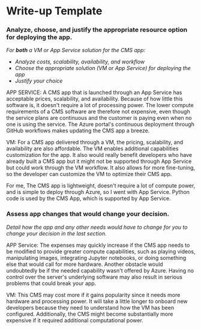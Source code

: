 # Write-up Template

### Analyze, choose, and justify the appropriate resource option for deploying the app.

*For **both** a VM or App Service solution for the CMS app:*
- *Analyze costs, scalability, availability, and workflow*
- *Choose the appropriate solution (VM or App Service) for deploying the app*
- *Justify your choice*

APP SERVICE: A CMS app that is launched through an App Service has
acceptable prices, scalability, and availability. Because of how little this software is, it doesn't require a lot of processing power. The lower compute requirements of a CMS software are therefore not expensive, even though the service plans are continuous and the customer is paying even when no one is using the service. The Azure portal's continuous deployment through GitHub workflows makes updating the CMS app a breeze.

VM: For a CMS app delivered through a VM, the pricing, scalability, and availability are also affordable. The VM enables additional capabilities customization for the app. It also would really benefit developers who have already built a CMS app but it might not be supported through App Service but could work through the VM workflow. It also allows for more fine-tuning, so the developer can customize the VM to optimize their CMS app.

For me, The CMS app is lightweight, doesn't require a lot of compute power, and is simple to deploy through Azure, so I went with App Service. Python code is used by the CMS App, which is supported by App Service. 

### Assess app changes that would change your decision.

*Detail how the app and any other needs would have to change for you to change your decision in the last section.* 

APP Service: The expenses may quickly increase if the CMS app needs to be modified to provide greater compute capabilities, such as playing videos, manipulating images, integrating Jupyter notebooks, or doing something else that would call for more hardware. Another obstacle would undoubtedly be if the needed capability wasn't offered by Azure. Having no control over the server's underlying software may also result in serious problems that could break your app.

VM: This CMS may cost more if it gains popularity since it needs more hardware and processing power. It will take a little longer to onboard new developers because they need to understand how the VM has been configured. Additionally, the CMS might become substantially more expensive if it required additional computational power.
